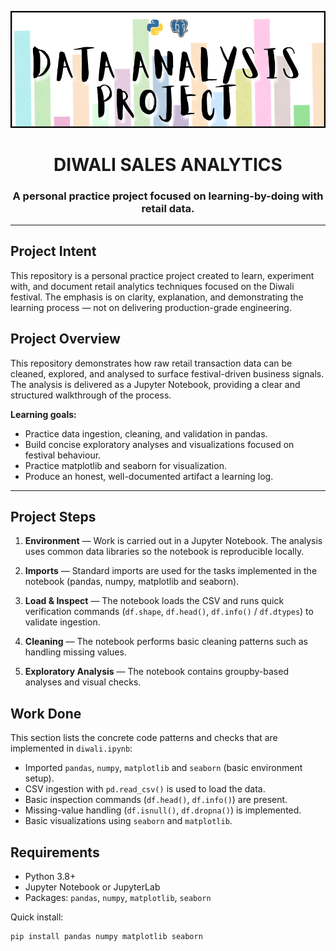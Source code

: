 ![Project Header](https://github.com/mayank1ahuja/diwali_sales_da/blob/c16070f63aa5c5cb88713f591d39311cff3c952c/Project%20Header.png)
<h1 align="center">DIWALI SALES ANALYTICS</h1 align="center">

<h3 align="center">A personal practice project focused on learning-by-doing with retail data.</h3 align="center">

---

## Project Intent 

This repository is a personal practice project created to learn, experiment with, and document retail analytics techniques focused on the Diwali festival. The emphasis is on clarity, explanation, and demonstrating the learning process — not on delivering production-grade engineering.


## Project Overview

This repository demonstrates how raw retail transaction data can be cleaned, explored, and analysed to surface festival-driven business signals. The analysis is delivered as a Jupyter Notebook, providing a clear and structured walkthrough of the process.

**Learning goals:**

- Practice data ingestion, cleaning, and validation in pandas.
- Build concise exploratory analyses and visualizations focused on festival behaviour.
- Practice matplotlib and seaborn for visualization.
- Produce an honest, well-documented artifact a learning log.

---

## Project Steps 

1. **Environment** — Work is carried out in a Jupyter Notebook. The analysis uses common data libraries so the notebook is reproducible locally.

2. **Imports** — Standard imports are used for the tasks implemented in the notebook (pandas, numpy, matplotlib and seaborn).

3. **Load & Inspect** — The notebook loads the CSV and runs quick verification commands (`df.shape`, `df.head()`, `df.info()` / `df.dtypes`) to validate ingestion.

4. **Cleaning** — The notebook performs basic cleaning patterns such as handling missing values.

5. **Exploratory Analysis** — The notebook contains groupby-based analyses and visual checks.


## Work Done

This section lists the concrete code patterns and checks that are implemented in `diwali.ipynb`:

- Imported `pandas`, `numpy`, `matplotlib` and `seaborn` (basic environment setup).
- CSV ingestion with `pd.read_csv()` is used to load the data.
- Basic inspection commands (`df.head()`, `df.info()`) are present.
- Missing-value handling (`df.isnull()`, `df.dropna()`) is implemented.
- Basic visualizations using `seaborn` and `matplotlib`.


## Requirements

- Python 3.8+
- Jupyter Notebook or JupyterLab
- Packages: `pandas`, `numpy`, `matplotlib`, `seaborn`

Quick install:

```bash
pip install pandas numpy matplotlib seaborn
```


